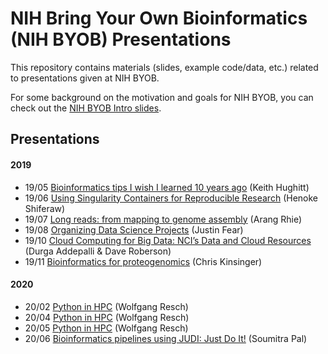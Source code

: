 # NIH Bring Your Own Bioinformatics (NIH BYOB) Presentations

This repository contains materials (slides, example code/data, etc.) related to
presentations given at NIH BYOB.

For some background on the motivation and goals for NIH BYOB, you can check out the 
[NIH BYOB Intro slides](https://khughitt.github.io/nih-byob-intro/#1).

## Presentations

#### 2019

- 19/05 [Bioinformatics tips I wish I learned 10 years ago](2019/05_bioinformatics-tips) (Keith Hughitt)
- 19/06 [Using Singularity Containers for Reproducible Research](2019/06_singularity-for-reproducible-research) (Henoke Shiferaw)
- 19/07 [Long reads: from mapping to genome assembly](2019/07-long-reads) (Arang Rhie)
- 19/08 [Organizing Data Science Projects](2019/08_organizing-data-science-projects) (Justin Fear)
- 19/10 [Cloud Computing for Big Data: NCI’s Data and Cloud Resources](2019/10_cancer-genomics-cloud) (Durga Addepalli & Dave Roberson)
- 19/11 [Bioinformatics for proteogenomics](2019/11_bioinformatics-for-proteogenomics) (Chris Kinsinger)

#### 2020

- 20/02 [Python in HPC](2020/02_python-in-hpc) (Wolfgang Resch)
- 20/04 [Python in HPC](2020/02_python-in-hpc) (Wolfgang Resch)
- 20/05 [Python in HPC](2020/02_python-in-hpc) (Wolfgang Resch)
- 20/06 [Bioinformatics pipelines using JUDI: Just Do It!](2020/06_pipelines_using_judi) (Soumitra Pal)

